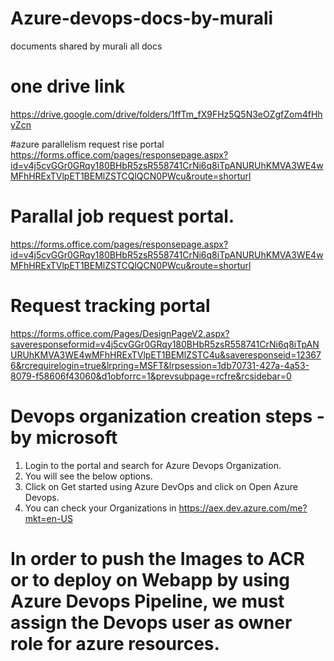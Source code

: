 # Azure-devops-docs-by-murali
documents shared by murali all docs
# one drive link
https://drive.google.com/drive/folders/1ffTm_fX9FHz5Q5N3eOZgfZom4fHhyZcn

#azure parallelism request rise portal
https://forms.office.com/pages/responsepage.aspx?id=v4j5cvGGr0GRqy180BHbR5zsR558741CrNi6q8iTpANURUhKMVA3WE4wMFhHRExTVlpET1BEMlZSTCQlQCN0PWcu&route=shorturl

# Parallal job request portal.
https://forms.office.com/pages/responsepage.aspx?id=v4j5cvGGr0GRqy180BHbR5zsR558741CrNi6q8iTpANURUhKMVA3WE4wMFhHRExTVlpET1BEMlZSTCQlQCN0PWcu&route=shorturl

# Request tracking portal
https://forms.office.com/Pages/DesignPageV2.aspx?saveresponseformid=v4j5cvGGr0GRqy180BHbR5zsR558741CrNi6q8iTpANURUhKMVA3WE4wMFhHRExTVlpET1BEMlZSTC4u&saveresponseid=123676&rcrequirelogin=true&lrpring=MSFT&lrpsession=1db70731-427a-4a53-8079-f58606f43060&d1obforrc=1&prevsubpage=rcfre&rcsidebar=0

# Devops organization creation steps - by microsoft
1. Login to the portal and search for Azure Devops Organization.
2. You will see the below options.
3. Click on Get started using Azure DevOps and click on Open Azure Devops.
4. You can check your Organizations in https://aex.dev.azure.com/me?mkt=en-US

# In order to push the Images to ACR or to deploy on Webapp by using Azure Devops Pipeline, we must assign the Devops user as owner role for azure resources.

